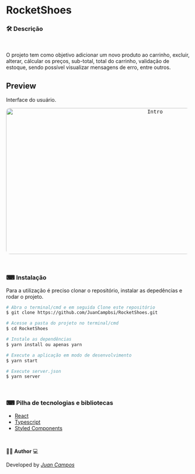 <p align="center">
<h1>
 RocketShoes
</h1>
</p>

### 🛠  Descrição   

</br>

O projeto tem como objetivo adicionar um novo produto ao carrinho, excluir, alterar, cálcular os preços, sub-total, total do carrinho, validação de estoque, sendo possível visualizar mensagens de erro, entre outros.


## Preview 
Interface do usuário.
</br>

<p align="center">
  <kbd>
 <img width="800" src= "" style="border-radius: 10px" height="400" src="" alt="Intro"> 
  </kbd>
  </br>
</p>

</br>

### ⌨ Instalação
Para a utilização é preciso clonar o repositório, instalar as depedências e rodar o projeto.

```bash
# Abra o terminal/cmd e em seguida Clone este repositório
$ git clone https://github.com/JuanCampbsi/RocketShoes.git

# Acesse a pasta do projeto no terminal/cmd
$ cd RocketShoes

# Instale as dependências
$ yarn install ou apenas yarn

# Execute a aplicação em modo de desenvolvimento
$ yarn start

# Execute server.json
$ yarn server

```

</br>

### ⌨ Pilha de tecnologias e bibliotecas

-   [React](https://github.com/facebook/react)
-   [Typescript](https://www.typescriptlang.org/)
-   [Styled Components](https://www.styled-components.com/) 

</br>

👨‍💻 **Author** 💻

Developed by [_Juan Campos_](https://www.linkedin.com/in/juancampos-ferreira/)

